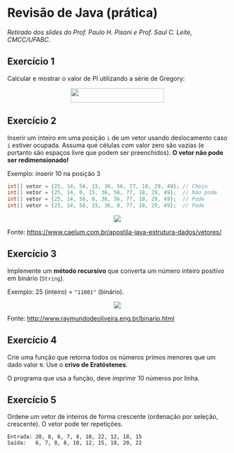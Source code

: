 # Revisão de Java (prática)
*Retirado dos slides do Prof. Paulo H. Pisani e Prof. Saul C. Leite, CMCC/UFABC.*

## Exercício 1

Calcular e mostrar o valor de PI utilizando a série de Gregory:

<p align="center"><img src="https://rawgit.com/alessandrojean/POO-2018.2/master/classes/laboratory/2018.06.08/svgs/02fc9d071f883759fdc7b979c5b889c8.svg?invert_in_darkmode" align=middle width=214.30695pt height=32.9901pt/></p>

## Exercício 2

Inserir um inteiro em uma posição `i` de um vetor usando deslocamento
caso `i` estiver ocupada. Assuma que células com valor zero são
vazias (e portanto são espaços livre que podem ser preenchidos).
**O vetor não pode ser redimensionado!**

Exemplo: inserir 10 na posição 3

```java
int[] vetor = {25, 14, 56, 15, 36, 56, 77, 18, 29, 49}; // Cheio
int[] vetor = {25, 14, 0, 15, 36, 56, 77, 18, 29, 49};  // Não pode
int[] vetor = {25, 14, 56, 0, 36, 56, 77, 18, 29, 49};  // Pode
int[] vetor = {25, 14, 56, 15, 36, 0, 77, 18, 29, 49};  // Pode
```

<p align="center">
  <img src="img/img1.png">

  Fonte: https://www.caelum.com.br/apostila-java-estrutura-dados/vetores/
</p>

## Exercício 3

Implemente um **método recursivo** que converta um número inteiro
positivo em binário (`String`).

Exemplo: 25 (inteiro) = `"11001"` (binário).

<p align="center">
  <img src="img/img2.jpg">

  Fonte: http://www.raymundodeoliveira.eng.br/binario.html
</p>

## Exercício 4

Crie uma função que retorna todos os números primos menores que
um dado valor `N`. Use o **crivo de Eratóstenes**.

O programa que usa a função, deve imprimir 10 números por linha.

## Exercício 5

Ordene um vetor de inteiros de forma crescente (ordenação por
seleção, crescente). O vetor pode ter repetições.

    Entrada: 20, 8, 6, 7, 8, 10, 22, 12, 18, 15
    Saída:   6, 7, 8, 8, 10, 12, 15, 18, 20, 22